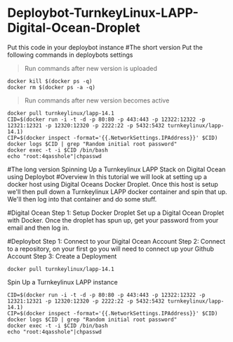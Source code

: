 # Deploybot-TurnkeyLinux-LAPP-Digital-Ocean-Droplet
Put this code in your deploybot instance
#The short version
Put the following commands in deploybots settings

> Run commands after new version is uploaded

```
docker kill $(docker ps -q)
docker rm $(docker ps -a -q)
```

> Run commands after new version becomes active

```
docker pull turnkeylinux/lapp-14.1
CID=$(docker run -i -t -d -p 80:80 -p 443:443 -p 12322:12322 -p 12321:12321 -p 12320:12320 -p 2222:22 -p 5432:5432 turnkeylinux/lapp-14.1)
CIP=$(docker inspect -format='{{.NetworkSettings.IPAddress}}' $CID)
docker logs $CID | grep "Random initial root password"
docker exec -t -i $CID /bin/bash
echo "root:4qasshole"|chpasswd
```

#The long version
Spinning Up a Turnkeylinux LAPP Stack on Digital Ocean using Deploybot
#Overview
In this tutorial we will look at setting up a docker host using Digital Oceans Docker Droplet. Once this host is setup we'll then pull down a Turnkeylinux LAPP docker container and spin that up. We'll then log into that container and do some stuff.


#Digital Ocean 
Step 1: Setup Docker Droplet
Set up a Digital Ocean Droplet with Docker. Once the droplet has spun up, get your password from your email and then log in. 

#Deploybot 
Step 1: Connect to your Digital Ocean Account
Step 2: Connect to a repository, on your first go you will need to connect up your Github Account
Step 3: Create a Deployment
```
docker pull turnkeylinux/lapp-14.1
```

Spin Up a Turnkeylinux LAPP instance
```
CID=$(docker run -i -t -d -p 80:80 -p 443:443 -p 12322:12322 -p 12321:12321 -p 12320:12320 -p 2222:22 -p 5432:5432 turnkeylinux/lapp-14.1)
CIP=$(docker inspect -format='{{.NetworkSettings.IPAddress}}' $CID)
docker logs $CID | grep "Random initial root password"
docker exec -t -i $CID /bin/bash
echo "root:4qasshole"|chpasswd
```
